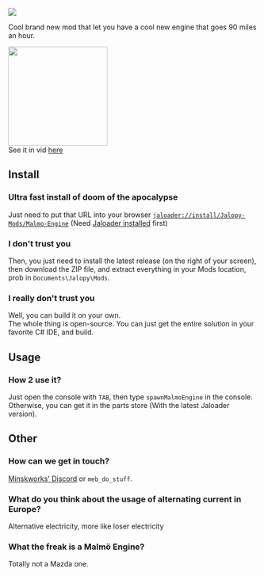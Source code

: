 [![](https://img.shields.io/github/downloads/Jalopy-Mods/Malmo-Engine/total)](#)

Cool brand new mod that let you have a cool new engine that goes 90 miles an hour.

<img src="https://github.com/Jalopy-Mods/Malmo-Engine/assets/69876322/bfd3998a-049f-43b9-a816-befdf7f50eb1" width="200" /><br>
See it in vid [here](https://www.youtube.com/watch?v=efp19oabRMQ)

## Install

### Ultra fast install of doom of the apocalypse
Just need to put that URL into your browser [`jaloader://install/Jalopy-Mods/Malmo-Engine`](https://www.youtube.com/watch?v=dQw4w9WgXcQ) (Need [Jaloader installed](https://github.com/theLeaxx/JaLoader) first)

### I don't trust you
Then, you just need to install the latest release (on the right of your screen), then download the ZIP file, and extract everything in your Mods location, prob in `Documents\Jalopy\Mods`.

### I really don't trust you
Well, you can build it on your own.<br> 
The whole thing is open-source. You can just get the entire solution in your favorite C# IDE, and build.

## Usage

### How 2 use it?
Just open the console with `TAB`, then type `spawnMalmoEngine` in the console.
Otherwise, you can get it in the parts store (With the latest Jaloader version).

## Other

### How can we get in touch?
[Minskworks' Discord](https://discord.gg/TqCwKdR) or `meb_do_stuff`.

### What do you think about the usage of alternating current in Europe?
Alternative electricity, more like loser electricity

### What the freak is a Malmö Engine?
Totally not a Mazda one.

